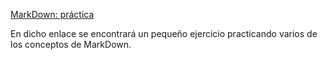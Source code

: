 [MarkDown: práctica](https://github.com/LuciaAida/PortfolioDAW/blob/main/practica%20MarkDown.md)

En dicho enlace se encontrará un pequeño ejercicio practicando varios de los conceptos de MarkDown.
